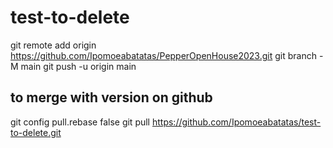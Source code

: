 # test-to-delete
git remote add origin https://github.com/Ipomoeabatatas/PepperOpenHouse2023.git
git branch -M main
git push -u origin main

## to merge with version on github
git config pull.rebase false
git pull https://github.com/Ipomoeabatatas/test-to-delete.git

